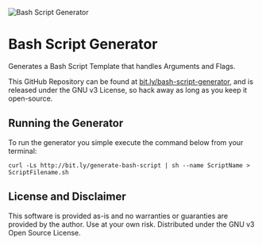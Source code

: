 ![Bash Script Generator](https://bitbucket.org/repo/bGbbAq/images/1114187266-Bash-logotype-new.sh-small.png)
# Bash Script Generator
Generates a Bash Script Template that handles Arguments and Flags.

This GitHub Repository can be found at [bit.ly/bash-script-generator](http://bit.ly/bash-script-generator), and is released under the GNU v3 License, so hack away as long as you keep it open-source.

## Running the Generator
To run the generator you simple execute the command below from your terminal:

```
curl -Ls http://bit.ly/generate-bash-script | sh --name ScriptName > ScriptFilename.sh
```

## License and Disclaimer
This software is provided as-is and no warranties or guaranties are provided by the author. Use at your own risk. Distributed under the GNU v3 Open Source License.
